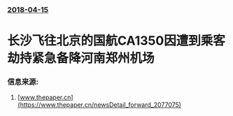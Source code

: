 ### [2018-04-15](/news/2018/04/15/index.md)

##### 
# 长沙飞往北京的国航CA1350因遭到乘客劫持紧急备降河南郑州机场 




### 信息来源:

1. [www.thepaper.cn](https://www.thepaper.cn/newsDetail_forward_2077075)
